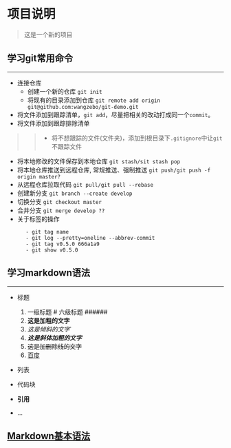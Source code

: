 # 项目说明

> 这是一个新的项目

## 学习git常用命令

*****

- 连接仓库
  - 创建一个新的仓库
      `git init`
  - 将现有的目录添加到仓库
      `git remote add origin git@github.com:wangzebo/git-demo.git`
- 将文件添加到跟踪清单，`git add`，尽量把相关的改动打成同一个`commit`。
- 将文件添加到跟踪排除清单

>> - 将不想跟踪的文件(文件夹)，添加到根目录下`.gitignore`中让`git`不跟踪文件

- 将本地修改的文件保存到本地仓库
       `git stash/sit stash pop`
- 将本地仓库推送到远程仓库, 常规推送、强制推送
       `git push/git push -f origin master?`
- 从远程仓库拉取代码
       `git pull/git pull --rebase`
- 创建新分支
       `git branch --create develop`
- 切换分支
       `git checkout master`
- 合并分支
       `git merge develop ??`
- 关于标签的操作

```关于标签的操作
      - git tag name
      - git log --pretty=oneline --abbrev-commit
      - git tag v0.5.0 666a1a9
      - git show v0.5.0
```

## 学习markdown语法

 *****

- 标题

    1. 一级标题 # 六级标题 ######
    2. **这是加粗的文字**
    3. *这是倾斜的文字*`
    4. ***这是斜体加粗的文字***
    5. ~~这是加删除线的文字~~
    6. [百度](http://baidu.com)

- 列表
- 代码块
- **引用**
- ...

## [Markdown基本语法](https://www.jianshu.com/p/191d1e21f7ed)